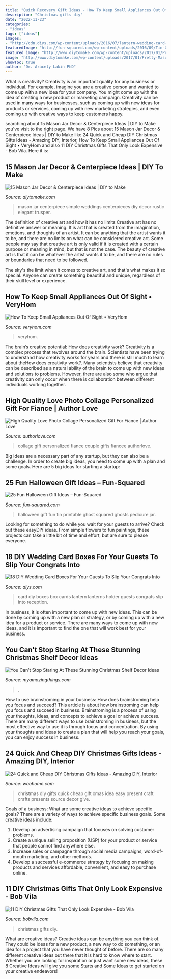 ```yaml
---
title: "Quick Recovery Gift Ideas - How To Keep Small Appliances Out Of Sight • Veryhom"
description: "Christmas gifts diy"
date: "2022-11-23"
categories:
- "ideas"
tags: ["ideas"]
images:
- "http://cdn.diys.com/wp-content/uploads/2016/07/lantern-wedding-card-box-diy.jpg"
featuredImage: "http://fun-squared.com/wp-content/uploads/2016/09/Tin-Can-Ghost-with-Free-Printable-gingersnapcrafts-halloween.png"
featured_image: "http://www.diytomake.com/wp-content/uploads/2017/01/Pretty-Mason-Jar-Wedding-Ideas.jpg"
image: "http://www.diytomake.com/wp-content/uploads/2017/01/Pretty-Mason-Jar-Wedding-Ideas.jpg"
ShowToc: true
author: "Dr. Aracely Lakin PhD"
---
```



What is creativity?
Creativity is an important quality for any business or individual. For example, imagine you are a creative person and wanted to come up with a new idea for your company. You might come up with the idea of creating a new product or marketing campaign. Creativity can be used in many ways for businesses, such as coming up with new ideas for products or services, coming up with new marketing strategies, and even coming up with creative ways to keep customers happy.

	

		
searching about 15 Mason Jar Decor &amp; Centerpiece Ideas | DIY to Make you've visit to the right page. We have 8 Pics about 15 Mason Jar Decor &amp; Centerpiece Ideas | DIY to Make like 24 Quick and Cheap DIY Christmas Gifts Ideas - Amazing DIY, Interior, How To Keep Small Appliances Out Of Sight • VeryHom and also 11 DIY Christmas Gifts That Only Look Expensive - Bob Vila. Here it is:
		
    
## 15 Mason Jar Decor &amp; Centerpiece Ideas | DIY To Make

<img loading=lazy src="http://www.diytomake.com/wp-content/uploads/2017/01/Pretty-Mason-Jar-Wedding-Ideas.jpg" onerror="this.onerror=null;this.src='https://tse3.mm.bing.net/th?id=OIP.ORankv924w_8iSo1oLL11wHaJ9&amp;pid=15.1';" alt="15 Mason Jar Decor &amp; Centerpiece Ideas | DIY to Make">

_Source: diytomake.com_

>mason jar centerpiece simple weddings centerpieces diy decor rustic elegant trusper. 

	

The definition of creative art and how it has no limits
Creative art has no definitive answer or meaning. It is art that is created from the imagination, emotions, and thoughts of an artist. It can be anything that the artist wants it to be, and there are no limits on what can be considered creative art.
Some people may say that creative art is only valid if it is created with a certain purpose or meaning in mind, but that is not the case. The beauty of creative art is that it can be whatever the artist wants it to be, and there are no rules or boundaries that need to be followed.

The sky's the limit when it comes to creative art, and that's what makes it so special. Anyone can create something beautiful and unique, regardless of their skill level or experience.

    
## How To Keep Small Appliances Out Of Sight • VeryHom

<img loading=lazy src="https://veryhom.com/wp-content/uploads/2016/07/101122800.jpg.rendition.largest.jpg" onerror="this.onerror=null;this.src='https://tse2.mm.bing.net/th?id=OIP.DVBvYK7His_tDLExMbkZswHaJ3&amp;pid=15.1';" alt="How To Keep Small Appliances Out Of Sight • VeryHom">

_Source: veryhom.com_

>veryhom. 

	

The brain’s creative potential: How does creativity work?
Creativity is a complex process that revolves around the brain. Scientists have been trying to understand how creativity works for years and there is still much to learn about theHow does creativity work?. Many scientists believe that creativity can be described as a natural ability of the brain to come up with new ideas and solutions to problems. However, there are also some who argue that creativity can only occur when there is collaboration between different individuals working together.

    
## High Quality Love Photo Collage Personalized Gift For Fiance | Author Love

<img loading=lazy src="https://www.authorlove.com/wp-content/uploads/2019/01/fiancee-scaled.jpg" onerror="this.onerror=null;this.src='https://tse1.mm.bing.net/th?id=OIP.SpofWqVP-5lszN5e3S2-xgHaKe&amp;pid=15.1';" alt="High Quality Love Photo Collage Personalized Gift For Fiance | Author Love">

_Source: authorlove.com_

>collage gift personalized fiance couple gifts fiancee authorlove. 

	

Big Ideas are a necessary part of any startup, but they can also be a challenge. In order to create big ideas, you need to come up with a plan and some goals. Here are 5 big ideas for starting a startup: 

    
## 25 Fun Halloween Gift Ideas – Fun-Squared

<img loading=lazy src="http://fun-squared.com/wp-content/uploads/2016/09/Tin-Can-Ghost-with-Free-Printable-gingersnapcrafts-halloween.png" onerror="this.onerror=null;this.src='https://tse1.mm.bing.net/th?id=OIP.Ems_i3I3fA5Lr85oRAildwHaLH&amp;pid=15.1';" alt="25 Fun Halloween Gift Ideas – Fun-Squared">

_Source: fun-squared.com_

>halloween gift fun tin printable ghost squared ghosts pedicure jar. 

	

Looking for something to do while you wait for your guests to arrive? Check out these easyDIY ideas. From simple flowers to fun paintings, these projects can take a little bit of time and effort, but are sure to please everyone.

    
## 18 DIY Wedding Card Boxes For Your Guests To Slip Your Congrats Into

<img loading=lazy src="http://cdn.diys.com/wp-content/uploads/2016/07/lantern-wedding-card-box-diy.jpg" onerror="this.onerror=null;this.src='https://tse1.mm.bing.net/th?id=OIP.49KRunVxXXeJpm4HcdncnQHaLI&amp;pid=15.1';" alt="18 DIY Wedding Card Boxes For Your Guests To Slip Your Congrats Into">

_Source: diys.com_

>card diy boxes box cards lantern lanterns holder guests congrats slip into reception. 

	

In business, it is often important to come up with new ideas. This can be done by coming up with a new plan or strategy, or by coming up with a new idea for a product or service. There are many ways to come up with new ideas, and it is important to find the one that will work best for your business.

    
## You Can&#039;t Stop Staring At These Stunning Christmas Shelf Decor Ideas

<img loading=lazy src="https://myamazingthings.com/wp-content/uploads/2017/12/christmas-shelf-decor-2-.jpg" onerror="this.onerror=null;this.src='https://tse3.mm.bing.net/th?id=OIP.-vVnBc_qjYp8bDKPfD22UgHaJ4&amp;pid=15.1';" alt="You Can&#039;t Stop Staring At These Stunning Christmas Shelf Decor Ideas">

_Source: myamazingthings.com_

>. 

	

How to use brainstroming in your business: How does brainstroming help you focus and succeed?
This article is about how brainstroming can help you focus and succeed in business. Brainstroming is a process of using your thoughts, ideas, and concepts to achieve a goal or achieve success. There are many different ways to use brainstroming in business, but the most effective way to use it is through focus and concentration. By using your thoughts and ideas to create a plan that will help you reach your goals, you can enjoy success in business.

    
## 24 Quick And Cheap DIY Christmas Gifts Ideas - Amazing DIY, Interior

<img loading=lazy src="http://www.woohome.com/wp-content/uploads/2013/11/DIY-Christmas-Gift-Ideas-3.jpg" onerror="this.onerror=null;this.src='https://tse2.mm.bing.net/th?id=OIP.nk0rdHztIpGxf6Kc_FXtqAHaJ4&amp;pid=15.1';" alt="24 Quick and Cheap DIY Christmas Gifts Ideas - Amazing DIY, Interior">

_Source: woohome.com_

>christmas diy gifts quick cheap gift xmas idea easy present craft crafts presents source decor give. 

	

Goals of a business: What are some creative ideas to achieve specific goals?
There are a variety of ways to achieve specific business goals. Some creative ideas include:
1. Develop an advertising campaign that focuses on solving customer problems.
2. Create a unique selling proposition (USP) for your product or service that people cannot find anywhere else.
3. Increase sales or campagne through social media campaigns, word-of-mouth marketing, and other methods. 
4. Develop a successful e-commerce strategy by focusing on making products and services affordable, convenient, and easy to purchase online.

    
## 11 DIY Christmas Gifts That Only Look Expensive - Bob Vila

<img loading=lazy src="https://s3-production.bobvila.com/slides/29323/original/DIY_Christmas_Gifts_with_Concrete.jpg?1543968303" onerror="this.onerror=null;this.src='https://tse1.mm.bing.net/th?id=OIP.cKNUANBpghgclJzEnBaH8QHaFX&amp;pid=15.1';" alt="11 DIY Christmas Gifts That Only Look Expensive - Bob Vila">

_Source: bobvila.com_

>christmas gifts diy. 

	

What are creative ideas?
Creative ideas can be anything you can think of. They could be ideas for a new product, a new way to do something, or an idea for a project that you have never thought of before. There are so many different creative ideas out there that it is hard to know where to start. Whether you are looking for inspiration or just want some new ideas, these 8 Creative Ideas will give you some Starts and Some Ideas to get started on your creative endeavors!

